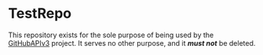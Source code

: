 # TestRepo

This repository exists for the sole purpose of being used by the [GitHubAPIv3](https://github.com/aplteam/githubapiv3) project. 
It serves no other purpose, and it **_must not_** be deleted.
